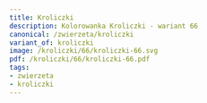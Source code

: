 ```yaml
---
title: Kroliczki
description: Kolorowanka Kroliczki - wariant 66
canonical: /zwierzeta/kroliczki
variant_of: kroliczki
image: /kroliczki/66/kroliczki-66.svg
pdf: /kroliczki/66/kroliczki-66.pdf
tags:
- zwierzeta
- kroliczki
---
```

